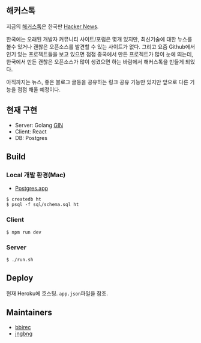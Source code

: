 해커스톡
------

지금의 [해커스톡](https://www.hackerstalk.com)은 한국판 [Hacker News](https://news.ycombinator.com/). 

한국에는 오래된 개발자 커뮤니티 사이트/포럼은 몇개 있지만, 최신기술에 대한 뉴스를 볼수 있거나 괜찮은 오픈소스를 발견할 수 있는 사이트가 없다. 그리고 요즘 Github에서 인기 있는 프로젝트들을 보고 있으면 점점 중국에서 만든 프로젝트가 많이 눈에 띄는데, 한국에서 만든 괜찮은 오픈소스가 많이 생겼으면 하는 바람에서 해커스톡을 만들게 되었다.

아직까지는 뉴스, 좋은 블로그 글등을 공유하는 링크 공유 기능만 있지만 앞으로 다른 기능을 점점 채울 예정이다.

## 현재 구현
 - Server: Golang [GIN](https://github.com/gin-gonic/gin)
 - Client: React
 - DB: Postgres


## Build

### Local 개발 환경(Mac)

- [Postgres.app](https://postgresapp.com/)

```
$ createdb ht
$ psql -f sql/schema.sql ht
```


### Client
```
$ npm run dev
```

### Server
```
$ ./run.sh
```

## Deploy
현재 Heroku에 호스팅. `app.json`파일을 참조.


## Maintainers
 - [bbirec](http://github.com/bbirec)
 - [jngbng](https://github.com/jngbng)
